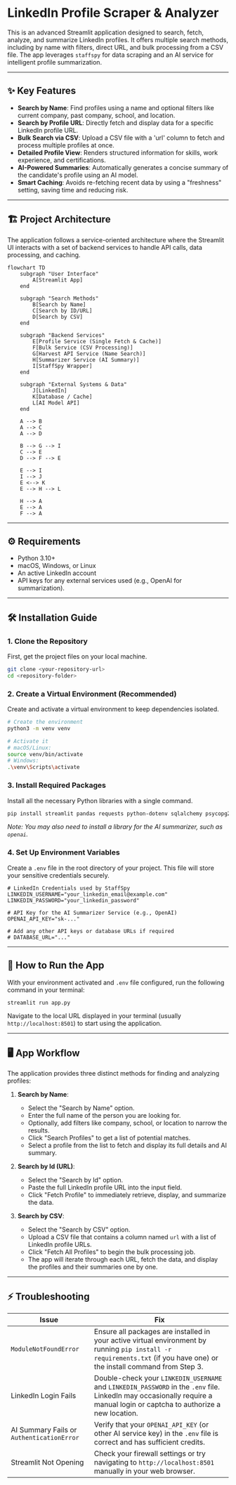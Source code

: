 # LinkedIn Profile Scraper & Analyzer

This is an advanced Streamlit application designed to search, fetch, analyze, and summarize LinkedIn profiles. It offers multiple search methods, including by name with filters, direct URL, and bulk processing from a CSV file. The app leverages `staffspy` for data scraping and an AI service for intelligent profile summarization.

---

## ✨ Key Features

-   **Search by Name**: Find profiles using a name and optional filters like current company, past company, school, and location.
-   **Search by Profile URL**: Directly fetch and display data for a specific LinkedIn profile URL.
-   **Bulk Search via CSV**: Upload a CSV file with a 'url' column to fetch and process multiple profiles at once.
-   **Detailed Profile View**: Renders structured information for skills, work experience, and certifications.
-   **AI-Powered Summaries**: Automatically generates a concise summary of the candidate's profile using an AI model.
-   **Smart Caching**: Avoids re-fetching recent data by using a "freshness" setting, saving time and reducing risk.

---

## 🏗️ Project Architecture

The application follows a service-oriented architecture where the Streamlit UI interacts with a set of backend services to handle API calls, data processing, and caching.

```mermaid
flowchart TD
    subgraph "User Interface"
        A[Streamlit App]
    end

    subgraph "Search Methods"
        B[Search by Name]
        C[Search by ID/URL]
        D[Search by CSV]
    end

    subgraph "Backend Services"
        E[Profile Service (Single Fetch & Cache)]
        F[Bulk Service (CSV Processing)]
        G[Harvest API Service (Name Search)]
        H[Summarizer Service (AI Summary)]
        I[StaffSpy Wrapper]
    end

    subgraph "External Systems & Data"
        J[LinkedIn]
        K[Database / Cache]
        L[AI Model API]
    end

    A --> B
    A --> C
    A --> D

    B --> G --> I
    C --> E
    D --> F --> E

    E --> I
    I --> J
    E <--> K
    E --> H --> L

    H --> A
    E --> A
    F --> A
```

---

## ⚙️ Requirements

-   Python 3.10+
-   macOS, Windows, or Linux
-   An active LinkedIn account
-   API keys for any external services used (e.g., OpenAI for summarization).

---

## 🛠️ Installation Guide

### 1. Clone the Repository

First, get the project files on your local machine.
```bash
git clone <your-repository-url>
cd <repository-folder>
```

### 2. Create a Virtual Environment (Recommended)

Create and activate a virtual environment to keep dependencies isolated.

```bash
# Create the environment
python3 -m venv venv

# Activate it
# macOS/Linux:
source venv/bin/activate
# Windows:
.\venv\Scripts\activate
```

### 3. Install Required Packages

Install all the necessary Python libraries with a single command.

```bash
pip install streamlit pandas requests python-dotenv sqlalchemy psycopg2-binary staffspy
```
*Note: You may also need to install a library for the AI summarizer, such as `openai`.*

### 4. Set Up Environment Variables

Create a `.env` file in the root directory of your project. This file will store your sensitive credentials securely.

```env
# LinkedIn Credentials used by StaffSpy
LINKEDIN_USERNAME="your_linkedin_email@example.com"
LINKEDIN_PASSWORD="your_linkedin_password"

# API Key for the AI Summarizer Service (e.g., OpenAI)
OPENAI_API_KEY="sk-..."

# Add any other API keys or database URLs if required
# DATABASE_URL="..."
```

---

## 🚀 How to Run the App

With your environment activated and `.env` file configured, run the following command in your terminal:

```bash
streamlit run app.py
```

Navigate to the local URL displayed in your terminal (usually `http://localhost:8501`) to start using the application.

---

## 🖥️ App Workflow

The application provides three distinct methods for finding and analyzing profiles:

1.  **Search by Name**:
    -   Select the "Search by Name" option.
    -   Enter the full name of the person you are looking for.
    -   Optionally, add filters like company, school, or location to narrow the results.
    -   Click "Search Profiles" to get a list of potential matches.
    -   Select a profile from the list to fetch and display its full details and AI summary.

2.  **Search by Id (URL)**:
    -   Select the "Search by Id" option.
    -   Paste the full LinkedIn profile URL into the input field.
    -   Click "Fetch Profile" to immediately retrieve, display, and summarize the data.

3.  **Search by CSV**:
    -   Select the "Search by CSV" option.
    -   Upload a CSV file that contains a column named `url` with a list of LinkedIn profile URLs.
    -   Click "Fetch All Profiles" to begin the bulk processing job.
    -   The app will iterate through each URL, fetch the data, and display the profiles and their summaries one by one.

---

## ⚡ Troubleshooting

| Issue                                    | Fix                                                                                                                               |
| ---------------------------------------- | --------------------------------------------------------------------------------------------------------------------------------- |
| `ModuleNotFoundError`                    | Ensure all packages are installed in your active virtual environment by running `pip install -r requirements.txt` (if you have one) or the install command from Step 3. |
| LinkedIn Login Fails                     | Double-check your `LINKEDIN_USERNAME` and `LINKEDIN_PASSWORD` in the `.env` file. LinkedIn may occasionally require a manual login or captcha to authorize a new location. |
| AI Summary Fails or `AuthenticationError` | Verify that your `OPENAI_API_KEY` (or other AI service key) in the `.env` file is correct and has sufficient credits.               |
| Streamlit Not Opening                    | Check your firewall settings or try navigating to `http://localhost:8501` manually in your web browser.                             |

